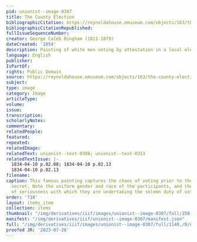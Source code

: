 ```yaml
---
pid: unionist--image-0307
title: The County Election
bibliographicCitation: https://reynoldahouse.emuseum.com/objects/163/the-county-election
bibliographicCitationRepublished: 
fullIssueSequenceNumber: 
creator: George Caleb Bingham (1811-1879)
dateCreated: '1854'
description: Painting of white men voting by attestation in a local election
language: English
publisher: 
IsPartOf: 
rights: Public Domain
source: https://reynoldahouse.emuseum.com/objects/163/the-county-election
subject: 
type: image
category: Image
articleType: 
volume: 
issue: 
transcription: 
scholarlyNotes: 
commentary: 
relatedPeople: 
featured: 
repeated: 
relatedImage: 
relatedText: unionist--text-0308; unionist--text-0313
relatedTextIssue: |-
  1834-04-10 p.02.08; 1834-04-10 p.02.13
  1834-04-10 p.02.13
filename: 
caption: This famous painting captures the chaos of voting prior to the ballot becoming
  secret. Note the uniform gender and race of the participants, and the various degrees
  of seriousness with which they are undertaking the solemn duty of voting.
order: '718'
layout: items_item
collection: items
thumbnail: "/img/derivatives/iiif/images/unionist--image-0307/full/250,/0/default.jpg"
manifest: "/img/derivatives/iiif/unionist--image-0307/manifest.json"
full: "/img/derivatives/iiif/images/unionist--image-0307/full/1140,/0/default.jpg"
proofed JR: '2023-07-28'
---
```

